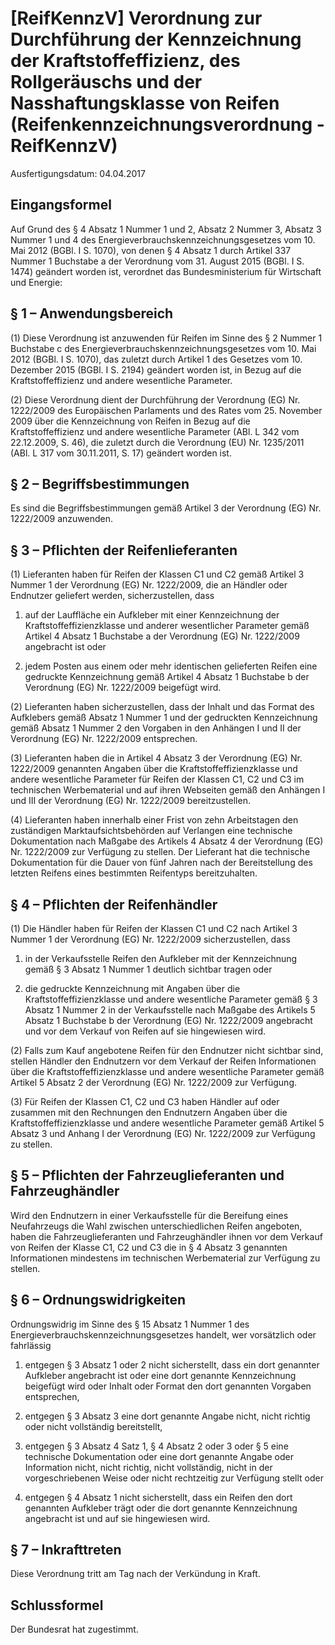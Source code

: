 # [ReifKennzV] Verordnung zur Durchführung der Kennzeichnung der Kraftstoffeffizienz, des Rollgeräuschs und der Nasshaftungsklasse von Reifen  (Reifenkennzeichnungsverordnung - ReifKennzV)

Ausfertigungsdatum: 04.04.2017

 

## Eingangsformel

Auf Grund des § 4 Absatz 1 Nummer 1 und 2, Absatz 2 Nummer 3, Absatz 3 Nummer 1 und 4 des Energieverbrauchskennzeichnungsgesetzes vom 10. Mai 2012 (BGBl. I S. 1070), von denen § 4 Absatz 1 durch Artikel 337 Nummer 1 Buchstabe a der Verordnung vom 31. August 2015 (BGBl. I S. 1474) geändert worden ist, verordnet das Bundesministerium für Wirtschaft und Energie:


## § 1 – Anwendungsbereich

(1) Diese Verordnung ist anzuwenden für Reifen im Sinne des § 2 Nummer 1 Buchstabe c des Energieverbrauchskennzeichnungsgesetzes vom 10. Mai 2012 (BGBl. I S. 1070), das zuletzt durch Artikel 1 des Gesetzes vom 10. Dezember 2015 (BGBl. I S. 2194) geändert worden ist, in Bezug auf die Kraftstoffeffizienz und andere wesentliche Parameter.

(2) Diese Verordnung dient der Durchführung der Verordnung (EG) Nr. 1222/2009 des Europäischen Parlaments und des Rates vom 25. November 2009 über die Kennzeichnung von Reifen in Bezug auf die Kraftstoffeffizienz und andere wesentliche Parameter (ABl. L 342 vom 22.12.2009, S. 46), die zuletzt durch die Verordnung (EU) Nr. 1235/2011 (ABl. L 317 vom 30.11.2011, S. 17) geändert worden ist.


## § 2 – Begriffsbestimmungen

Es sind die Begriffsbestimmungen gemäß Artikel 3 der Verordnung (EG) Nr. 1222/2009 anzuwenden.


## § 3 – Pflichten der Reifenlieferanten

(1) Lieferanten haben für Reifen der Klassen C1 und C2 gemäß Artikel 3 Nummer 1 der Verordnung (EG) Nr. 1222/2009, die an Händler oder Endnutzer geliefert werden, sicherzustellen, dass

1. auf der Lauffläche ein Aufkleber mit einer Kennzeichnung der Kraftstoffeffizienzklasse und anderer wesentlicher Parameter gemäß Artikel 4 Absatz 1 Buchstabe a der Verordnung (EG) Nr. 1222/2009 angebracht ist oder

2. jedem Posten aus einem oder mehr identischen gelieferten Reifen eine gedruckte Kennzeichnung gemäß Artikel 4 Absatz 1 Buchstabe b der Verordnung (EG) Nr. 1222/2009 beigefügt wird.

(2) Lieferanten haben sicherzustellen, dass der Inhalt und das Format des Aufklebers gemäß Absatz 1 Nummer 1 und der gedruckten Kennzeichnung gemäß Absatz 1 Nummer 2 den Vorgaben in den Anhängen I und II der Verordnung (EG) Nr. 1222/2009 entsprechen.

(3) Lieferanten haben die in Artikel 4 Absatz 3 der Verordnung (EG) Nr. 1222/2009 genannten Angaben über die Kraftstoffeffizienzklasse und andere wesentliche Parameter für Reifen der Klassen C1, C2 und C3 im technischen Werbematerial und auf ihren Webseiten gemäß den Anhängen I und III der Verordnung (EG) Nr. 1222/2009 bereitzustellen.

(4) Lieferanten haben innerhalb einer Frist von zehn Arbeitstagen den zuständigen Marktaufsichtsbehörden auf Verlangen eine technische Dokumentation nach Maßgabe des Artikels 4 Absatz 4 der Verordnung (EG) Nr. 1222/2009 zur Verfügung zu stellen. Der Lieferant hat die technische Dokumentation für die Dauer von fünf Jahren nach der Bereitstellung des letzten Reifens eines bestimmten Reifentyps bereitzuhalten.


## § 4 – Pflichten der Reifenhändler

(1) Die Händler haben für Reifen der Klassen C1 und C2 nach Artikel 3 Nummer 1 der Verordnung (EG) Nr. 1222/2009 sicherzustellen, dass

1. in der Verkaufsstelle Reifen den Aufkleber mit der Kennzeichnung gemäß § 3 Absatz 1 Nummer 1 deutlich sichtbar tragen oder

2. die gedruckte Kennzeichnung mit Angaben über die Kraftstoffeffizienzklasse und andere wesentliche Parameter gemäß § 3 Absatz 1 Nummer 2 in der Verkaufsstelle nach Maßgabe des Artikels 5 Absatz 1 Buchstabe b der Verordnung (EG) Nr. 1222/2009 angebracht und vor dem Verkauf von Reifen auf sie hingewiesen wird.

(2) Falls zum Kauf angebotene Reifen für den Endnutzer nicht sichtbar sind, stellen Händler den Endnutzern vor dem Verkauf der Reifen Informationen über die Kraftstoffeffizienzklasse und andere wesentliche Parameter gemäß Artikel 5 Absatz 2 der Verordnung (EG) Nr. 1222/2009 zur Verfügung.

(3) Für Reifen der Klassen C1, C2 und C3 haben Händler auf oder zusammen mit den Rechnungen den Endnutzern Angaben über die Kraftstoffeffizienzklasse und andere wesentliche Parameter gemäß Artikel 5 Absatz 3 und Anhang I der Verordnung (EG) Nr. 1222/2009 zur Verfügung zu stellen.


## § 5 – Pflichten der Fahrzeuglieferanten und Fahrzeughändler

Wird den Endnutzern in einer Verkaufsstelle für die Bereifung eines Neufahrzeugs die Wahl zwischen unterschiedlichen Reifen angeboten, haben die Fahrzeuglieferanten und Fahrzeughändler ihnen vor dem Verkauf von Reifen der Klasse C1, C2 und C3 die in § 4 Absatz 3 genannten Informationen mindestens im technischen Werbematerial zur Verfügung zu stellen.


## § 6 – Ordnungswidrigkeiten

Ordnungswidrig im Sinne des § 15 Absatz 1 Nummer 1 des Energieverbrauchskennzeichnungsgesetzes handelt, wer vorsätzlich oder fahrlässig

1. entgegen § 3 Absatz 1 oder 2 nicht sicherstellt, dass ein dort genannter Aufkleber angebracht ist oder eine dort genannte Kennzeichnung beigefügt wird oder Inhalt oder Format den dort genannten Vorgaben entsprechen,

2. entgegen § 3 Absatz 3 eine dort genannte Angabe nicht, nicht richtig oder nicht vollständig bereitstellt,

3. entgegen § 3 Absatz 4 Satz 1, § 4 Absatz 2 oder 3 oder § 5 eine technische Dokumentation oder eine dort genannte Angabe oder Information nicht, nicht richtig, nicht vollständig, nicht in der vorgeschriebenen Weise oder nicht rechtzeitig zur Verfügung stellt oder

4. entgegen § 4 Absatz 1 nicht sicherstellt, dass ein Reifen den dort genannten Aufkleber trägt oder die dort genannte Kennzeichnung angebracht ist und auf sie hingewiesen wird.


## § 7 – Inkrafttreten

Diese Verordnung tritt am Tag nach der Verkündung in Kraft.


## Schlussformel

Der Bundesrat hat zugestimmt.
